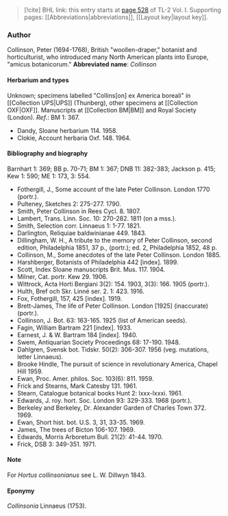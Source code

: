 > [!cite] BHL link: this entry starts at [page 528](https://www.biodiversitylibrary.org/page/33120659) of TL-2 Vol. I.
> Supporting pages: [[Abbreviations|abbreviations]], [[Layout key|layout key]].

### Author

Collinson, Peter (1694-1768), British "woollen-draper," botanist and horticulturist, who introduced many North American plants into Europe, "amicus botanicorum." 
**Abbreviated name**: *Collinson*

#### Herbarium and types

Unknown; specimens labelled "Collins\[on\] ex America boreali" in [[Collection UPS|UPS]] (Thunberg), other specimens at [[Collection OXF|OXF]]. Manuscripts at [[Collection BM|BM]] and Royal Society (London).
*Ref*.: BM 1: 367.
- Dandy, Sloane herbarium 114. 1958.
- Clokie, Account herbaria Oxf. 148. 1964.

#### Bibliography and biography

Barnhart 1: 369; BB p. 70-71; BM 1: 367; DNB 11: 382-383; Jackson p. 415; Kew 1: 590; ME 1: 173, 3: 554.
- Fothergill, J., Some account of the late Peter Collinson. London 1770 (portr.).
- Pulteney, Sketches 2: 275-277. 1790.
- Smith, Peter Collinson in Rees Cycl. 8. 1807.
- Lambert, Trans. Linn. Soc. 10: 270-282. 1811 (on a mss.).
- Smith, Selection corr. Linnaeus 1: 1-77. 1821.
- Darlington, Reliquiae baldwinianae 449. 1843.
- Dillingham, W. H., A tribute to the memory of Peter Collinson, second edition, Philadelphia 1851, 37 p., (portr.); ed. 2, Philadelphia 1852, 48 p.
- Collinson, M., Some anecdotes of the late Peter Collinson. London 1885.
- Harshberger, Botanists of Philadelphia 442 \[index\]. 1899.
- Scott, Index Sloane manuscripts Brit. Mus. 117. 1904.
- Milner, Cat. portr. Kew 29. 1906.
- Wittrock, Acta Horti Bergiani 3(2): 154. 1903, 3(3): 166. 1905 (portr.).
- Hulth, Bref och Skr. Linné ser. 2. 1: 423. 1916.
- Fox, Fothergill, 157, 425 \[index\]. 1919.
- Brett-James, The life of Peter Collinson. London \[1925\] (inaccurate) (portr.).
- Collinson, J. Bot. 63: 163-165. 1925 (list of American seeds).
- Fagin, William Bartram 221 \[index\]. 1933.
- Earnest, J. & W. Bartram 184 \[index\]. 1940.
- Swem, Antiquarian Society Proceedings 68: 17-190. 1948.
- Dahlgren, Svensk bot. Tidskr. 50(2): 306-307. 1956 (veg. mutations, letter Linnaeus).
- Brooke Hindle, The pursuit of science in revolutionary America, Chapel Hill 1959.
- Ewan, Proc. Amer. philos. Soc. 103(6): 811. 1959.
- Frick and Stearns, Mark Catesby 131. 1961.
- Stearn, Catalogue botanical books Hunt 2: lxxx-lxxxi. 1961.
- Edwards, J. roy. hort. Soc. London 93: 329-333. 1968 (portr.).
- Berkeley and Berkeley, Dr. Alexander Garden of Charles Town 372. 1969.
- Ewan, Short hist. bot. U.S. 3, 31, 33-35. 1969.
- James, The trees of Bicton 106-107. 1969.
- Edwards, Morris Arboretum Bull. 21(2): 41-44. 1970.
- Frick, DSB 3: 349-351. 1971.

#### Note

For *Hortus collinsonianus* see L. W. Dillwyn 1843.

#### Eponymy

*Collinsonia* Linnaeus (1753).

